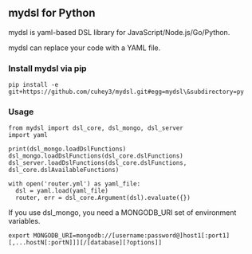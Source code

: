 ## mydsl for Python

mydsl is yaml-based DSL library for JavaScript/Node.js/Go/Python.

mydsl can replace your code with a YAML file.

### Install mydsl via pip

```
pip install -e git+https://github.com/cuhey3/mydsl.git#egg=mydsl\&subdirectory=py
```

### Usage

```
from mydsl import dsl_core, dsl_mongo, dsl_server
import yaml

print(dsl_mongo.loadDslFunctions)
dsl_mongo.loadDslFunctions(dsl_core.dslFunctions)
dsl_server.loadDslFunctions(dsl_core.dslFunctions, dsl_core.dslAvailableFunctions)

with open('router.yml') as yaml_file:
  dsl = yaml.load(yaml_file)
  router, err = dsl_core.Argument(dsl).evaluate({})
```

If you use dsl_mongo, you need a MONGODB_URI set of environment variables.

```
export MONGODB_URI=mongodb://[username:password@]host1[:port1][,...hostN[:portN]]][/[database][?options]]
```
